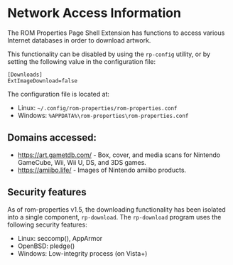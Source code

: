 # Network Access Information

The ROM Properties Page Shell Extension has functions to access various
Internet databases in order to download artwork.

This functionality can be disabled by using the `rp-config` utility,
or by setting the following value in the configuration file:

```
[Downloads]
ExtImageDownload=false
```

The configuration file is located at:
* Linux: `~/.config/rom-properties/rom-properties.conf`
* Windows: `%APPDATA%\rom-properties\rom-properties.conf`

## Domains accessed:

* https://art.gametdb.com/ - Box, cover, and media scans for Nintendo
  GameCube, Wii, Wii U, DS, and 3DS games.
* https://amiibo.life/ - Images of Nintendo amiibo products.

## Security features

As of rom-properties v1.5, the downloading functionality has been
isolated into a single component, `rp-download`. The `rp-download`
program uses the following security features:

* Linux: seccomp(), AppArmor
* OpenBSD: pledge()
* Windows: Low-integrity process (on Vista+)
